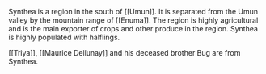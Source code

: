 Synthea is a region in the south of [[Umun]]. It is separated from the Umun valley by the mountain range of [[Enuma]]. The region is highly agricultural and is the main exporter of crops and other produce in the region. Synthea is highly populated with halflings.

[[Triya]], [[Maurice Dellunay]] and his deceased brother Bug are from Synthea.